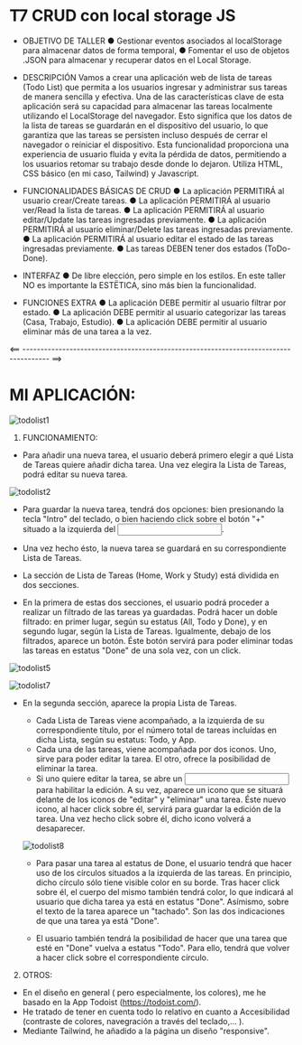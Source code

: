 # T7 CRUD con local storage JS

- OBJETIVO DE TALLER
● Gestionar eventos asociados al localStorage para almacenar datos de forma
temporal,
● Fomentar el uso de objetos .JSON para almacenar y recuperar datos en el Local
Storage.

- DESCRIPCIÓN
Vamos a crear una aplicación web de lista de tareas (Todo List) que permita
a los usuarios ingresar y administrar sus tareas de manera sencilla y efectiva.
Una de las características clave de esta aplicación será su capacidad para
almacenar las tareas localmente utilizando el LocalStorage del navegador.
Esto significa que los datos de la lista de tareas se guardarán en el
dispositivo del usuario, lo que garantiza que las tareas se persisten incluso
después de cerrar el navegador o reiniciar el dispositivo.
Esta funcionalidad proporciona una experiencia de usuario fluida y evita la
pérdida de datos, permitiendo a los usuarios retomar su trabajo desde
donde lo dejaron. Utiliza HTML, CSS básico (en mi caso, Tailwind) y Javascript.

- FUNCIONALIDADES BÁSICAS DE CRUD
● La aplicación PERMITIRÁ al usuario crear/Create tareas.
● La aplicación PERMITIRÁ al usuario ver/Read la lista de tareas.
● La aplicación PERMITIRÁ al usuario editar/Update las tareas ingresadas previamente.
● La aplicación PERMITIRÁ al usuario eliminar/Delete las tareas ingresadas previamente.
● La aplicación PERMITIRÁ al usuario editar el estado de las tareas ingresadas previamente.
● Las tareas DEBEN tener dos estados (ToDo- Done).

- INTERFAZ
● De libre elección, pero simple en los estilos. En este taller NO es importante la ESTËTICA,
sino más bien la funcionalidad.

- FUNCIONES EXTRA
● La aplicación DEBE permitir al usuario filtrar por estado.
● La aplicación DEBE permitir al usuario categorizar las tareas (Casa, Trabajo, Estudio).
● La aplicación DEBE permitir al usuario eliminar más de una tarea a la vez.

<== ------------------------------------------------------------------------------------- ==>

# MI APLICACIÓN: 

![todolist1](https://github.com/cesarconte/CRUD-con-local-storage-JS/assets/128363248/bd9eb64a-3e3f-44db-a9f9-0ea8f8961c29)

1. FUNCIONAMIENTO:

- Para añadir una nueva tarea, el usuario deberá primero elegir a qué Lista de Tareas quiere añadir dicha tarea.
Una vez elegira la Lista de Tareas, podrá editar su nueva tarea.

![todolist2](https://github.com/cesarconte/CRUD-con-local-storage-JS/assets/128363248/a2b357dd-28ea-4cd7-a5d7-902a3a90e777)

- Para guardar la nueva tarea, tendrá dos opciones: bien presionando la tecla "Intro" del teclado, o bien haciendo
click sobre el botón "+" situado a la izquierda del <input>.

- Una vez hecho ésto, la nueva tarea se guardará en su correspondiente Lista de Tareas.

- La sección de Lista de Tareas (Home, Work y Study) está dividida en dos secciones. 

* En la primera de estas dos secciones, el usuario podrá proceder a realizar un filtrado de las tareas ya guardadas. 
Podrá hacer un doble filtrado: en primer lugar, según su estatus (All, Todo y Done), y en segundo lugar, según la Lista de Tareas.
Igualmente, debajo de los filtrados, aparece un botón. Éste botón servirá para poder eliminar todas las tareas en estatus "Done" de
una sola vez, con un click.

![todolist5](https://github.com/cesarconte/CRUD-con-local-storage-JS/assets/128363248/84c193dc-352e-4ec9-8488-154b997f5bbc)

![todolist7](https://github.com/cesarconte/CRUD-con-local-storage-JS/assets/128363248/9437db26-a61b-4e1b-9252-ea005493a11b)

* En la segunda sección, aparece la propia Lista de Tareas.
  - Cada Lista de Tareas viene acompañado, a la izquierda de su correspondiente título, por el número total de tareas incluídas en dicha
  Lista, según su estatus: Todo, y App.
  - Cada una de las tareas, viene acompañada por dos iconos. Uno, sirve para poder editar la tarea. El otro, ofrece la posibilidad
de eliminar la tarea.
  - Si uno quiere editar la tarea, se abre un <input> para habilitar la edición. A su vez, aparece un icono que se situará delante de los
  iconos de "editar" y "eliminar" una tarea. Éste nuevo icono, al hacer click sobre él, servirá para guardar la edición de la tarea. Una vez
  hecho click sobre él, dicho icono volverá a desaparecer.
  
  ![todolist8](https://github.com/cesarconte/CRUD-con-local-storage-JS/assets/128363248/810944ea-8583-4afe-aab0-52774f9a3dd8)

  - Para pasar una tarea al estatus de Done, el usuario tendrá que hacer uso de los círculos situados a la izquierda de las tareas.
  En principio, dicho círculo sólo tiene visible color en su borde. Tras hacer click sobre él, el cuerpo del mismo también tendrá color, lo
  que indicará al usuario que dicha tarea ya está en estatus "Done". Asímismo, sobre el texto de la tarea aparece un "tachado". Son las dos
  indicaciones de que una tarea ya está "Done".
  
  - El usuario también tendrá la posibilidad de hacer que una tarea que esté en "Done" vuelva a estatus "Todo". Para ello, tendrá que volver
  a hacer click sobre el correspondiente círculo.

2. OTROS:
- En el diseño en general ( pero especialmente, los colores), me he basado en la App Todoist (https://todoist.com/).
- He tratado de tener en cuenta todo lo relativo en cuanto a Accesibilidad (contraste de colores, navegración a través del teclado,... ).
- Mediante Tailwind, he añadido a la página un diseño "responsive".
 
